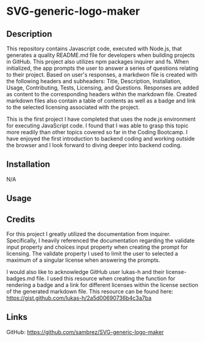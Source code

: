 # SVG-generic-logo-maker

## Description
This repository contains Javascript code, executed with Node.js, that generates a quality README.md file for developers when building projects in GitHub. This project also utilizes npm packages inquirer and fs. When initialized, the app prompts the user to answer a series of questions relating to their project. Based on user's responses, a markdwon file is created with the following headers and subheaders: Title, Description, Installation, Usage, Contributing, Tests, Licensing, and Questions. Responses are added as content to the corresponding headers within the markdown file. Created markdown files also contain a table of contents as well as a badge and link to the selected licensing associated with the project.

This is the first project I have completed that uses the node.js environment for executing JavaScript code. I found that I was able to grasp this topic more readily than other topics covered so far in the Coding Bootcamp. I have enjoyed the first introduction to backend coding and working outside the browser and I look forward to diving deeper into backend coding.

## Installation
N/A

## Usage
<!-- google drive link to video -->

## Credits
For this project I greatly utilized the documentation from inquirer. Specifically, I heavily referenced the documentation regarding the validate input property and choices input property when creating the prompt for licensing. The validate property I used to limit the user to selected a maximum of a singular license when answering the prompts.

I would also like to acknowledge GitHub user lukas-h and their license-badges.md file. I used this resource when creating the function for rendering a badge and a link for different licenses within the license section of the generated markdown file. This resource can be found here: https://gist.github.com/lukas-h/2a5d00690736b4c3a7ba

## Links
GitHub: https://github.com/sambrez/SVG-generic-logo-maker